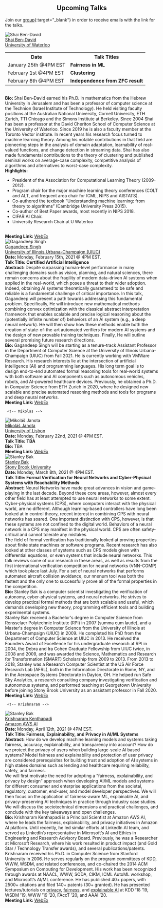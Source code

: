 <h2 style="text-align:center"> Upcoming Talks </h2>

Join our [group](https://groups.google.com/forum/#!forum/ml_logic_seminar/join 
){:target="_blank"} in order to receive emails with the link for the talks.

<div class="talks">  
    <!-- Shai Ben-David -->
  <div class="talk" id="shai">
    <div class="speakerInfo"> 
                <img alt="Shai Ben-David" src="{{site.baseurl}}/assets/img/shai.jpeg">
      <br>
      <a href="https://cs.uwaterloo.ca/~shai/" target="_blank">Shai Ben-David</a> 
      <br>
      <a href="https://uwaterloo.ca/" target="_blank">University of Waterloo</a>
    </div>
    <div class="talkInfo">
      <table>
        <tr>
          <th> Date </th>
          <th> Talk Titles </th>
        </tr>
        <tr>
          <td> January 25th @4PM EST </td>
          <td> <strong> Fairness in ML  </strong> </td>
        </tr>
        <tr>
          <td> February 1st @4PM EST </td>
          <td> <strong> Clustering  </strong> </td>
        </tr>
        <tr>
          <td> February 8th @4PM EST </td>
          <td>  <strong> Independence from ZFC result </strong> </td>
        </tr>
      </table>
    <br>
    <strong> Bio: </strong> Shai Ben-David earned his Ph.D. in mathematics from the Hebrew University in Jerusalem and has been a professor of computer science at the Technion (Israel Institute of Technology).  He held visiting faculty positions at the Australian National University, Cornell University, ETH Zurich, TTI Chicago and the Simons Institute at Berkeley. Since 2004 Shai has been a professor at the David Cheriton School of Computer Science at the University of Waterloo. Since 2019 he is also a faculty member at the Toronto Vector institute. In recent years his research focus turned to machine learning theory. Among his notable contributions in that field are pioneering steps in the analysis of domain adaptation, learnability of real-valued functions, and change detection in streaming data. Shai has also made fundamental contributions to the theory of clustering and published seminal works on average-case complexity, competitive analysis of algorithms and alternatives to worst-case complexity.
<br>
      <strong> Highlights: </strong>
      <ul>
        <li> President of the Association for Computational Learning Theory (2009-2012). </li>
        <li> Program chair for the major machine learning theory conferences (COLT and ALT, and frequent area chair for ICML, NIPS and AISTATS). </li>
        <li> Co-authored the textbook “Understanding machine learning: from theory to algorithms” (Cambridge University Press 2015). </li>
        <li> Co-author of Best Paper awards, most recently in NIPS 2018. </li>
        <li> CIFAR AI Chair. </li>
        <li> University Research Chair at U Waterloo </li>
      </ul>
      <br>
      <strong> Meeting Link: </strong> <a href="https://uwaterloo.webex.com/uwaterloo/j.php?MTID=m1d2a9e9b7d8700202dd5facb5a0cdde8" target="_blank">WebEx</a>
    </div>
  </div>
  
   <!-- Gagandeep -->
  <div class="talk" id="gagandeep">
    <div class="speakerInfo"> 
                <img alt="Gagandeep Singh" src="{{site.baseurl}}/assets/img/gagandeep.jpg">
      <br>
      <a href="https://www.sri.inf.ethz.ch/people/gagandeep" target="_blank">Gagandeep Singh</a> 
      <br>
      <a href="https://illinois.edu/" target="_blank">University of Illinois Urbana-Champaign (UIUC)</a>
    </div>
    <div class="talkInfo"> 
              <strong> Date: </strong> Monday, February 15th, 2021 @ 4PM EST.
      <br>
    <strong> Talk Title: Certified Artificial Intelligence </strong>
     <br>
      <strong> Abstract: </strong> Despite surpassing human-level performance in many challenging domains such as vision, planning, and natural sciences, there remain concerns about the fragility of modern data-driven AI systems when applied in the real-world, which poses a threat to their wider adoption. Indeed, obtaining AI systems theoretically guaranteed to be safe and reliable is a fundamental challenge of critical importance. In this talk, Gagandeep will present a path towards addressing this fundamental problem. Specifically, He will introduce new mathematical methods combining convex optimization with the classical abstract interpretation framework that enables scalable and precise logical reasoning about the (potentially infinite number of) behaviors of an AI system (e.g., a deep neural network). He will then show how these methods enable both the creation of state-of-the-art automated verifiers for modern AI systems and the design of new provable training techniques. Finally, He will outline several promising future research directions.
      <br>
      <strong> Bio: </strong> Gagandeep Singh will be starting as a tenure-track Assistant Professor in the Department of Computer Science at the University of Illinois Urbana-Champaign (UIUC) from Fall 2021. He is currently working with VMWare Research. His research interests lie at the intersection of artificial intelligence (AI) and programming languages. His long term goal is to design end-to-end automated formal reasoning tools for real-world systems with both software and AI components such as autonomous vehicles, robots, and AI-powered healthcare devices. Previously, he obtained a Ph.D. in Computer Science from ETH Zurich in 2020, where he designed new scalable and precise automated reasoning methods and tools for programs and deep neural networks.  
      <br>
      <strong> Meeting Link: </strong> <a href="https://uwaterloo.webex.com/uwaterloo/j.php?MTID=mda8ba361f6841fd335ee1121e3046867" target="_blank">WebEx</a>
    </div>
  </div>
  
     <!-- Mikolas -->
  <div class="talk" id="mikolas">
    <div class="speakerInfo"> 
                <img alt="Mikoláš Janota" src="{{site.baseurl}}/assets/img/mikolas.png">
      <br>
      <a href="http://sat.inesc-id.pt/~mikolas/" target="_blank">Mikoláš Janota</a> 
      <br>
      <a href="https://www.ulisboa.pt/en/" target="_blank">University of Lisbon</a>
    </div>
    <div class="talkInfo"> 
              <strong> Date: </strong> Monday, February 22nd, 2021 @ 4PM EST.
      <br>
<strong> Talk Title: TBA  </strong>
     <br>
      <strong> Bio: </strong>  TBA
      <br>
      <strong> Meeting Link: </strong> <a href="https://uwaterloo.webex.com/uwaterloo/j.php?MTID=m89c96846c5f13ccb2d5e7dba1333127c" target="_blank">WebEx</a>
    </div>
  </div>

   <!-- Stanley -->
  <div class="talk" id="stanley">
    <div class="speakerInfo"> 
                <img alt="Stanley Bak" src="{{site.baseurl}}/assets/img/stanley.jpg">
      <br>
      <a href="http://stanleybak.com/" target="_blank">Stanley Bak</a> 
      <br>
      <a href="https://www.cs.stonybrook.edu/" target="_blank">Stony Brook University</a>
    </div>
    <div class="talkInfo"> 
              <strong> Date: </strong> Monday, March 8th, 2021 @ 4PM EST.
      <br>
<strong> Talk Title: Formal Verification for Neural Networks and Cyber-Physical Systems with Reachability Methods </strong>
     <br>
      <strong> Abstract: </strong> Neural Networks have made great advances in vision and game-playing in the last decade. Beyond these core areas, however, almost every other field has at least attempted to use neural networks to some extent. Cyber-physical systems (CPS), where computers interact with the physical world, are no different. Although learning-based controllers have long been looked at in control theory, recent interest in combining CPS with neural networks has soared. One important distinction with CPS, however, is that these systems are not confined to the digital world. Behaviors of a neural network in a CPS may manifest in the physical world. CPS are often safety-critical and cannot tolerate any mistakes.
<br>
The field of formal verification has traditionally looked at proving properties about finite state machines or software programs. Recent research has also looked at other classes of systems such as CPS models given with differential equations, or even systems that include neural networks. This talk reviews some of our research in these areas, as well as results from the first international verification competition for neural networks (VNN-COMP) which took place last July. For a set of neural networks that performs automated aircraft collision avoidance, our nnenum tool was both the fastest and the only one to successfully prove all of the formal properties in the competition.
      <br>
      <strong> Bio: </strong> Stanley Bak is a computer scientist investigating the verification of autonomy, cyber-physical systems, and neural networks. He strives to develop practical formal methods that are both scalable and useful, which demands developing new theory, programming efficient tools and building experimental systems.
<br>
Stanley Bak received a Bachelor's degree in Computer Science from Rensselaer Polytechnic Institute (RPI) in 2007 (summa cum laude), and a Master's degree in Computer Science from the University of Illinois at Urbana-Champaign (UIUC) in 2009. He completed his PhD from the Department of Computer Science at UIUC in 2013. He received the Founders Award of Excellence for his undergraduate research at RPI in 2004, the Debra and Ira Cohen Graduate Fellowship from UIUC twice, in 2008 and 2009, and was awarded the Science, Mathematics and Research for Transformation (SMART) Scholarship from 2009 to 2013. From 2013 to 2018, Stanley was a Research Computer Scientist at the US Air Force Research Lab (AFRL), both in the Information Directorate in Rome, NY, and in the Aerospace Systems Directorate in Dayton, OH. He helped run Safe Sky Analytics, a research consulting company investigating verification and autonomous systems, and performed teaching at Georgetown University before joining Stony Brook University as an assistant professor in Fall 2020.
      <br>
      <strong> Meeting Link: </strong> <a href="https://uwaterloo.webex.com/uwaterloo/j.php?MTID=m7696b29019e9f6cec674ceddc613954b" target="_blank">WebEx</a>
    </div>
  </div>
  
     <!-- Krishnaram -->
  <div class="talk" id="krishnaram">
    <div class="speakerInfo"> 
                <img alt="Stanley Bak" src="{{site.baseurl}}/assets/img/krishnaram.jpg">
      <br>
      <a href="https://www.linkedin.com/in/krishnaramkenthapadi" target="_blank">Krishnaram Kenthapadi</a> 
      <br>
      <a href="https://aws.amazon.com/ai/" target="_blank">Amazon AWS AI</a>
    </div>
    <div class="talkInfo"> 
              <strong> Date: </strong> Monday, April 12th, 2021 @ 4PM EST.
      <br>
<strong> Talk Title: Fairness, Explainability, and Privacy in AI/ML Systems</strong>
     <br>
      <strong> Abstract: </strong> How do we develop machine learning models and systems taking fairness, accuracy, explainability, and transparency into account? How do we protect the privacy of users when building large-scale AI based systems? Model fairness and explainability and protection of user privacy are considered prerequisites for building trust and adoption of AI systems in high stakes domains such as lending and healthcare requiring reliability, safety, and fairness.
<br>
We will first motivate the need for adopting a “fairness, explainability, and privacy by design” approach when developing AI/ML models and systems for different consumer and enterprise applications from the societal, regulatory, customer, end-user, and model developer perspectives. We will then focus on the application of fairness-aware ML, explainable AI, and privacy-preserving AI techniques in practice through industry case studies. We will discuss the sociotechnical dimensions and practical challenges, and conclude with the key takeaways and open challenges.
      <br>
      <strong> Bio: </strong> Krishnaram Kenthapadi is a Principal Scientist at Amazon AWS AI, where he leads the fairness, explainability, and privacy initiatives in Amazon AI platform. Until recently, he led similar efforts at LinkedIn AI team, and served as LinkedIn’s representative in Microsoft’s AI and Ethics in Engineering and Research Advisory Board. Previously, he was a Researcher at Microsoft Research, where his work resulted in product impact (and Gold Star / Technology Transfer awards), and several publications/patents. Krishnaram received his Ph.D. in Computer Science from Stanford University in 2006. He serves regularly on the program committees of KDD, WWW, WSDM, and related conferences, and co-chaired the 2014 ACM Symposium on Computing for Development. His work has been recognized through awards at NAACL, WWW, SODA, CIKM, ICML AutoML workshop, and Microsoft’s AI/ML conference. He has published 40+ papers, with 2500+ citations and filed 140+ patents (30+ granted). He has presented lectures/tutorials on <a href="https://sites.google.com/view/privacy-tutorial" target="_blank">privacy</a>, <a href="https://sites.google.com/view/fairness-tutorial" target="_blank">fairness</a>, and <a href="https://sites.google.com/view/explainable-ai-tutorial" target="_blank">explainable AI</a> at KDD ’18 ’19, WSDM ’19, WWW ’19 ’20, FAccT ’20, and AAAI ’20.
      <br>
      <strong> Meeting Link: </strong> <a href="https://uwaterloo.webex.com/uwaterloo/j.php?MTID=m1400476a87f52ae676f9f07192055634" target="_blank">WebEx</a>
    </div>
  </div>

</div>

